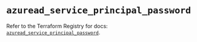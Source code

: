 # `azuread_service_principal_password`

Refer to the Terraform Registry for docs: [`azuread_service_principal_password`](https://registry.terraform.io/providers/hashicorp/azuread/2.53.0/docs/resources/service_principal_password).
